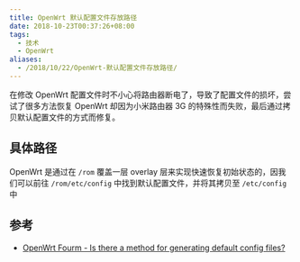 ```yaml
---
title: OpenWrt 默认配置文件存放路径
date: 2018-10-23T00:37:26+08:00
tags:
  - 技术
  - OpenWrt
aliases:
  - /2018/10/22/OpenWrt-默认配置文件存放路径/
---
```


在修改 OpenWrt 配置文件时不小心将路由器断电了，导致了配置文件的损坏，尝试了很多方法恢复 OpenWrt 却因为小米路由器 3G 的特殊性而失败，最后通过拷贝默认配置文件的方式而修复。

<!--more-->

## 具体路径

OpenWrt 是通过在 `/rom` 覆盖一层 overlay 层来实现快速恢复初始状态的，因我们可以前往 `/rom/etc/config` 中找到默认配置文件，并将其拷贝至 `/etc/config` 中

## 参考

- [OpenWrt Fourm - Is there a method for generating default config files?](https://forum.archive.openwrt.org/viewtopic.php?id=63573)
